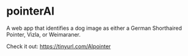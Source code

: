 # pointerAI
A web app that identifies a dog image as either a German Shorthaired Pointer, Vizla, or Weimaraner.

Check it out: https://tinyurl.com/AIpointer
